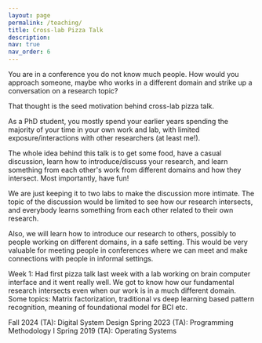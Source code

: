 ```yaml
---
layout: page
permalink: /teaching/
title: Cross-lab Pizza Talk
description: 
nav: true
nav_order: 6
---
```


You are in a conference you do not know much people. How would you approach someone, maybe who works in a different domain and strike up a conversation on a research topic? 

That thought is the seed motivation behind cross-lab pizza talk. 

As a PhD student, you mostly spend your earlier years spending the majority of your time in your own work and lab, with limited exposure/interactions with other researchers (at least me!). 

The whole idea behind this talk is to get some food, have a casual discussion, learn how to introduce/discuss your research, and learn something from each other's work from different domains and how they intersect. Most importantly, have fun!  

We are just keeping it to two labs to make the discussion more intimate. The topic of the discussion would be limited to see how our research intersects, and everybody learns something from each other related to their own research.  

Also, we will learn how to introduce our research to others, possibly to people working on different domains, in a safe setting. This would be very valuable for meeting people in conferences where we can meet and make connections with people in informal settings.  
 


Week 1: Had first pizza talk last week with a lab working on brain computer interface and it went really well. We got to know how our fundamental research intersects even when our work is in a much different domain. Some topics: Matrix factorization, traditional vs deep learning based pattern recognition, meaning of foundational model for BCI etc. 


Fall 2024 (TA): Digital System Design
Spring 2023 (TA): Programming Methodology I
Spring 2019 (TA): Operating Systems

